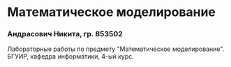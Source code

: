 # Математическое моделирование
### Андрасович Никита, гр. 853502

Лабораторные работы по предмету "Математическое моделирование". БГУИР, кафедра информатики, 4-ый курс.
